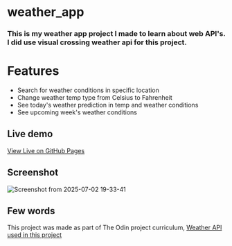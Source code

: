 # weather_app
### This is my weather app project I made to learn about web API's. I did use visual crossing weather api for this project.

# Features
- Search for weather conditions in specific location
- Change weather temp type from Celsius to Fahrenheit
- See today's weather prediction in temp and weather conditions
- See upcoming week's weather conditions

## Live demo
[View Live on GitHub Pages](https://mozartdd.github.io/weather_app/)  

## Screenshot
![Screenshot from 2025-07-02 19-33-41](https://github.com/user-attachments/assets/7b58840b-2ed2-450c-b3ed-58742e6e2a38)

## Few words
This project was made as part of The Odin project curriculum, [Weather API used in this project](https://www.visualcrossing.com/)  
